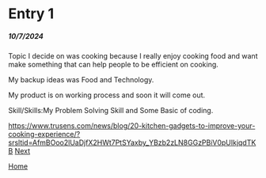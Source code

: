 # Entry 1
##### 10/7/2024
Topic I decide on was cooking because I really enjoy cooking food and want make something that can help people to be efficient on cooking.

My backup ideas was Food and Technology. 

My product is on working process and soon it will come out.


Skill/Skills:My Problem Solving Skill and Some Basic of coding.

https://www.trusens.com/news/blog/20-kitchen-gadgets-to-improve-your-cooking-experience/?srsltid=AfmBOoo2lUaDjfX2HWt7PtSYaxby_YBzb2zLN8GGzPBiV0pUIkjqdTKB
[Next](entry02.md)

[Home](../README.md)
